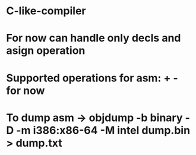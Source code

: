 # C-like-compiler

# For now can handle only decls and asign operation
# Supported operations for asm: + - for now
# To dump asm -> objdump -b binary -D -m i386:x86-64 -M intel dump.bin > dump.txt
